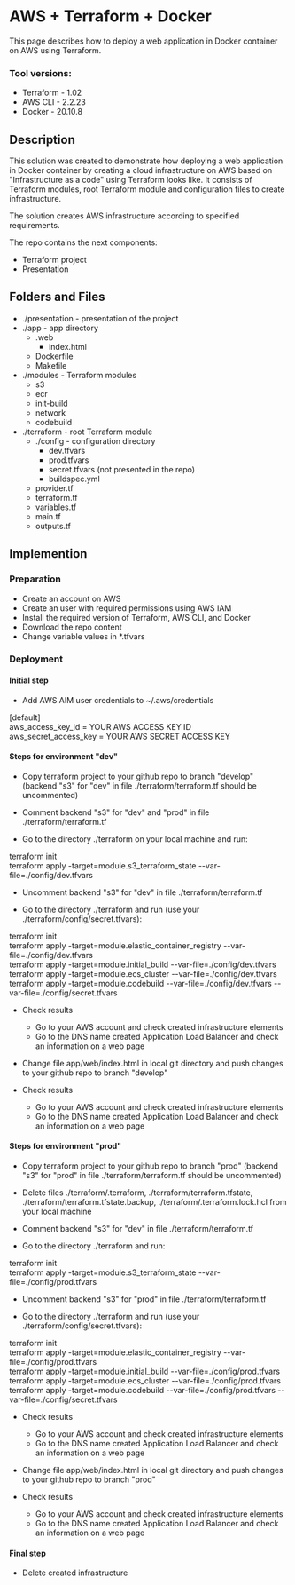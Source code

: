 # AWS + Terraform + Docker
This page describes how to deploy a web application in Docker container on AWS using Terraform. 

### Tool versions:
- Terraform - 1.02
- AWS CLI - 2.2.23
- Docker - 20.10.8

## Description
This solution was created to demonstrate how deploying a web application in Docker container by creating a cloud infrastructure on AWS based on "Infrastructure as a code" using Terraform looks like. It consists of Terraform modules, root Terraform module and configuration files to create infrastructure.

The solution creates AWS infrastructure according to specified requirements.

The repo contains the next components:
* Terraform project
* Presentation

## Folders and Files
- ./presentation - presentation of the project
- ./app - app directory
  - .web
    - index.html
  - Dockerfile
  - Makefile
- ./modules - Terraform modules
  - s3
  - ecr
  - init-build
  - network
  - codebuild
- ./terraform - root Terraform module
  - ./config - configuration directory
    -  dev.tfvars
    -  prod.tfvars
    -  secret.tfvars (not presented in the repo)
    - buildspec.yml
  - provider.tf
  - terraform.tf
  - variables.tf
  - main.tf
  - outputs.tf

## Implemention
### Preparation
- Create an account on AWS 
- Create an user with required permissions using AWS IAM
- Install the required version of Terraform, AWS CLI, and Docker
- Download the repo content
- Change variable values in *.tfvars

### Deployment
#### Initial step
- Add AWS AIM user credentials to ~/.aws/credentials

\[default\]  
aws_access_key_id = YOUR AWS ACCESS KEY ID  
aws_secret_access_key = YOUR AWS SECRET ACCESS KEY  

#### Steps for environment "dev"
- Copy terraform project to your github repo to branch "develop" (backend "s3" for "dev" in file ./terraform/terraform.tf should be uncommented)

- Comment backend "s3" for "dev" and "prod" in file ./terraform/terraform.tf

- Go to the directory ./terraform on your local machine and run:

terraform init  
terraform apply -target=module.s3_terraform_state --var-file=./config/dev.tfvars  

- Uncomment backend "s3" for "dev" in file ./terraform/terraform.tf

- Go to the directory ./terraform and run (use your ./terraform/config/secret.tfvars):

terraform init  
terraform apply -target=module.elastic_container_registry --var-file=./config/dev.tfvars  
terraform apply -target=module.initial_build --var-file=./config/dev.tfvars  
terraform apply -target=module.ecs_cluster --var-file=./config/dev.tfvars  
terraform apply -target=module.codebuild --var-file=./config/dev.tfvars --var-file=./config/secret.tfvars  

- Check results
  - Go to your AWS account and check created infrastructure elements 
  - Go to the DNS name created Application Load Balancer and check an information on a web page

- Change file app/web/index.html in local git directory and push changes to your github repo to branch "develop"

- Check results
  - Go to your AWS account and check created infrastructure elements 
  - Go to the DNS name created Application Load Balancer and check an information on a web page

#### Steps for environment "prod"
- Copy terraform project to your github repo to branch "prod" (backend "s3" for "prod" in file ./terraform/terraform.tf should be uncommented)

- Delete files ./terraform/.terraform, ./terraform/terraform.tfstate, ./terraform/terraform.tfstate.backup, ./terraform/.terraform.lock.hcl from your local machine

- Comment backend "s3" for "dev" in file ./terraform/terraform.tf

- Go to the directory ./terraform and run:

terraform init  
terraform apply -target=module.s3_terraform_state --var-file=./config/prod.tfvars  

- Uncomment backend "s3" for "prod" in file ./terraform/terraform.tf

- Go to the directory ./terraform and run (use your ./terraform/config/secret.tfvars):

terraform init  
terraform apply -target=module.elastic_container_registry --var-file=./config/prod.tfvars  
terraform apply -target=module.initial_build --var-file=./config/prod.tfvars  
terraform apply -target=module.ecs_cluster --var-file=./config/prod.tfvars  
terraform apply -target=module.codebuild --var-file=./config/prod.tfvars --var-file=./config/secret.tfvars  

- Check results
  - Go to your AWS account and check created infrastructure elements 
  - Go to the DNS name created Application Load Balancer and check an information on a web page

- Change file app/web/index.html in local git directory and push changes to your github repo to branch "prod"

- Check results
  - Go to your AWS account and check created infrastructure elements 
  - Go to the DNS name created Application Load Balancer and check an information on a web page

#### Final step
- Delete created infrastructure
